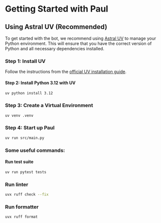 # Getting Started with Paul

## Using Astral UV (Recommended)
To get started with the bot, we recommend using [Astral UV](https://docs.astral.sh/uv/getting-started/installation/) to manage your Python environment. This will ensure that you have the correct version of Python and all necessary dependencies installed.

### Step 1: Install UV

Follow the instructions from the [official UV installation guide](https://docs.astral.sh/uv/getting-started/installation/).

#### Step 2: Install Python 3.12 with UV

```bash
uv python install 3.12
```

### Step 3: Create a Virtual Environment

```bash
uv venv .venv
```

### Step 4: Start up Paul
```bash
uv run src/main.py
```

### Some useful commands:

#### Run test suite
```bash
uv run pytest tests
```

### Run linter
```bash
uvx ruff check --fix
```

### Run formatter
```bash
uvx ruff format
```